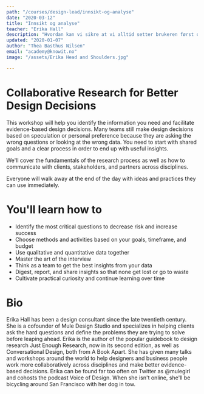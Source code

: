 ```yaml
---
path: "/courses/design-lead/innsikt-og-analyse"
date: "2020-03-12"
title: "Innsikt og analyse"
teacher: "Erika Hall"
description: "Hvordan kan vi sikre at vi alltid setter brukeren først og hvordan går vi frem for å få god innsikt i brukernes behov? I denne sesjonen får vi trening i innsikt- og analysearbeidet som er avgjørende for å skape innovative og brukervennlige løsninger."
updated: "2020-01-07"
author: "Thea Basthus Nilsen"
email: "academy@knowit.no"
image: "/assets/Erika Head and Shoulders.jpg"

---
```

# Collaborative Research for Better Design Decisions

This workshop will help you identify the information you need and facilitate evidence-based design decisions. Many teams still make design decisions based on speculation or personal preference because they are asking the wrong questions or looking at the wrong data. You need to start with shared goals and a clear process in order to end up with useful insights.

We'll cover the fundamentals of the research process as well as how to communicate with clients, stakeholders, and partners across disciplines. 

Everyone will walk away at the end of the day with ideas and practices they can use immediately.

# You'll learn how to

- Identify the most critical questions to decrease risk and increase success
- Choose methods and activities based on your goals, timeframe, and budget
- Use qualitative and quantitative data together
- Master the art of the interview
- Think as a team to get the best insights from your data
- Digest, report, and share insights so that none get lost or go to waste
- Cultivate practical curiosity and continue learning over time


# Bio

Erika Hall has been a design consultant since the late twentieth century. She is a cofounder of Mule Design Studio and specializes in helping clients ask the hard questions and define the problems they are trying to solve before leaping ahead. Erika is the author of the popular guidebook to design research Just Enough Research, now in its second edition, as well as Conversational Design, both from A Book Apart. She has given many talks and workshops around the world to help designers and business people work more collaboratively across disciplines and make better evidence-based decisions. Erika can be found far too often on Twitter as @mulegirl and cohosts the podcast Voice of Design. When she isn't online, she'll be bicycling around San Francisco with her dog in tow.

